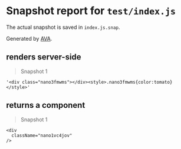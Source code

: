 # Snapshot report for `test/index.js`

The actual snapshot is saved in `index.js.snap`.

Generated by [AVA](https://ava.li).

## renders server-side

> Snapshot 1

    '<div class="nano3fmwms"></div><style>.nano3fmwms{color:tomato}</style>'

## returns a component

> Snapshot 1

    <div
      className="nano1vc4jov"
    />
